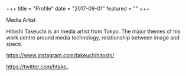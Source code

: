 +++
title = "Profile"
date = "2017-09-01"
featured = ""
+++

Media Artist

Hitoshi Takeuchi is an media artist from Tokyo.
The major themes of his work centre around media technology, relationship between image and space.

https://www.instagram.com/takeuchihitoshi/

https://twitter.com/htake_
